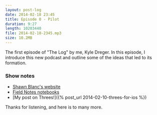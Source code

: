 ```yaml
---
layout: post-log
date: 2014-02-18 23:45
title: Episode 0 - Pilot
duration: 9:27
length: 10203440
file: 2014-02-18-2345.mp3
size: 10.2MB
---
```


The first episode of "The Log" by me, Kyle Dreger. In this episode, I introduce this new podcast and outline some of the ideas that led to its formation.

### Show notes
- [Shawn Blanc's website](http://shawnblanc.net)
- [Field Notes notebooks](http://fieldnotesbrand.com)
- [My post on Threes!]({% post_url 2014-02-10-threes-for-ios %})

Thanks for listening, and here is to many more.